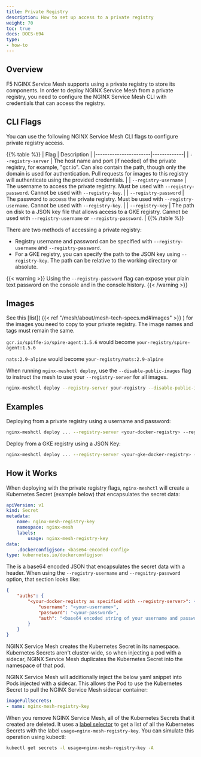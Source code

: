 ```yaml
---
title: Private Registry
description: How to set up access to a private registry
weight: 70
toc: true
docs: DOCS-694
type:
- how-to
---
```



## Overview

F5 NGINX Service Mesh supports using a private registry to store its components. In order to deploy NGINX Service Mesh from a private registry, you need to configure the NGINX Service Mesh CLI with credentials that can access the registry.

## CLI Flags

You can use the following NGINX Service Mesh CLI flags to configure private registry access.

{{% table %}}
| Flag                  | Description |
|-----------------------|-------------|
| `--registry-server`   | The host name and port (if needed) of the private registry, for example, "gcr.io". Can also contain the path, though only the domain is used for authentication. Pull requests for images to this registry will authenticate using the provided credentials. |
| `--registry-username` | The username to access the private registry. Must be used with `--registry-password`. Cannot be used with `--registry-key`. |
| `--registry-password` | The password to access the private registry.  Must be used with `--registry-username`. Cannot be used with `--registry-key`. |
| `--registry-key`      | The path on disk to a JSON key file that allows access to a GKE registry. Cannot be used with `--registry-username` or `--registry-password`. |
{{% /table %}}

There are two methods of accessing a private registry:

- Registry username and password can be specified with `--registry-username` and `--registry-password`.
- For a GKE registry, you can specify the path to the JSON key using `--registry-key`. The path can be relative to the working directory or absolute.

{{< warning >}}
Using the `--registry-password` flag can expose your plain text password on the console and in the console history.
{{< /warning >}}

## Images

See this [list]( {{< ref "/mesh/about/mesh-tech-specs.md#images" >}} ) for the images you need to copy to your private registry. The image names and tags must remain the same.

 `gcr.io/spiffe-io/spire-agent:1.5.6` would become `your-registry/spire-agent:1.5.6`

 `nats:2.9-alpine` would become `your-registry/nats:2.9-alpine`

When running `nginx-meshctl deploy`, use the `--disable-public-images` flag to instruct the mesh to use your `--registry-server` for all images.

```bash
nginx-meshctl deploy --registry-server your-registry --disable-public-images ...
```

## Examples

Deploying from a private registry using a username and password:

```bash
nginx-meshctl deploy ... --registry-server <your-docker-registry> --registry-username <your-username> --registry-password <your-password>
```

Deploy from a GKE registry using a JSON Key:

```bash
nginx-meshctl deploy ... --registry-server <your-gke-docker-registry> --registry-key </path/to/key.json>
```

## How it Works

When deploying with the private registry flags, `nginx-meshctl` will create a Kubernetes Secret (example below) that encapsulates the secret data:

```yaml
apiVersion: v1
kind: Secret
metadata:
    name: nginx-mesh-registry-key
    namespace: nginx-mesh
    labels:
        usage: nginx-mesh-registry-key
data:
    .dockerconfigjson: <base64-encoded-config>
type: kubernetes.io/dockerconfigjson
```

The <base64-encoded-key> is a base64 encoded JSON that encapsulates the secret data with a header. When using the `--registry-username` and `--regsitry-password` option, that section looks like:

```json
{
    "auths": {
        "<your-docker-registry as specified with --registry-server>": {
            "username": "<your-username>",
            "password": "<your-password>",
            "auth": "<base64 encoded string of your username and password>"
        }
    }
}
```

NGINX Service Mesh creates the Kubernetes Secret in its namespace. Kubernetes Secrets aren't cluster-wide, so when injecting a pod with a sidecar, NGINX Service Mesh duplicates the Kubernetes Secret into the namespace of that pod.

NGINX Service Mesh will additionally inject the below yaml snippet into Pods injected with a sidecar. This allows the Pod to use the Kubernetes Secret to pull the NGINX Service Mesh sidecar container:

```yaml
imagePullSecrets:
- name: nginx-mesh-registry-key
```

When you remove NGINX Service Mesh, all of the Kubernetes Secrets that it created are deleted. It uses a [label selector](https://kubernetes.io/docs/concepts/overview/working-with-objects/labels/) to get a list of all the Kubernetes Secrets with the label `usage=nginx-mesh-registry-key`. You can simulate this operation using kubectl:

```bash
kubectl get secrets -l usage=nginx-mesh-registry-key -A
```
